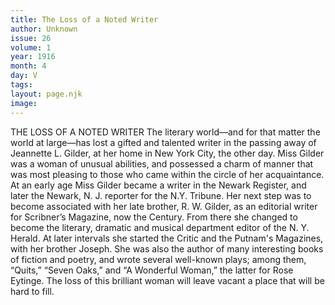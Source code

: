 ```yaml
---
title: The Loss of a Noted Writer
author: Unknown
issue: 26
volume: 1
year: 1916
month: 4
day: V
tags:
layout: page.njk
image:
---
```

THE LOSS OF A NOTED WRITER    The literary world—and for that matter the world at large—has lost a gifted and talented writer in the passing away of Jeannette L. Gilder, at her home in New York City, the other day.       Miss Gilder was a woman of unusual abilities, and possessed a charm of manner that was most pleasing to those who came within the circle of her acquaintance.       At an early age Miss Gilder became a writer in the Newark Register, and later the Newark, N. J. reporter for the N.Y. Tribune. Her next step was to become associated with her late brother, R. W. Gilder, as an editorial writer for Scribner’s Magazine, now the Century. From there she changed to become the literary, dramatic and musical department editor of the N. Y. Herald. At later intervals she started the Critic and the Putnam's Magazines, with her brother Joseph.       She was also the author of many interesting books of fiction and poetry, and wrote several well-known plays; among them, “Quits,” “Seven Oaks,” and “A Wonderful Woman,” the latter for Rose Eytinge.       The loss of this brilliant woman will leave vacant a place that will be hard to fill. 


